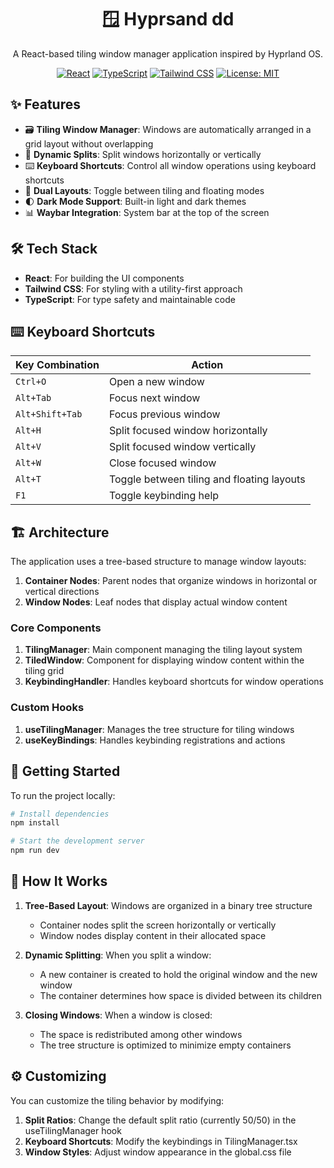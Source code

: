 <div align="center">

# 🪟 Hyprsand dd

A React-based tiling window manager application inspired by Hyprland OS.

[![React](https://img.shields.io/badge/React-20232A?style=for-the-badge&logo=react&logoColor=61DAFB)](https://reactjs.org/)
[![TypeScript](https://img.shields.io/badge/TypeScript-007ACC?style=for-the-badge&logo=typescript&logoColor=white)](https://www.typescriptlang.org/)
[![Tailwind CSS](https://img.shields.io/badge/Tailwind_CSS-38B2AC?style=for-the-badge&logo=tailwind-css&logoColor=white)](https://tailwindcss.com/)
[![License: MIT](https://img.shields.io/badge/License-MIT-yellow.svg?style=for-the-badge)](https://opensource.org/licenses/MIT)

</div>

## ✨ Features

- 🗃️ **Tiling Window Manager**: Windows are automatically arranged in a grid layout without overlapping
- 📏 **Dynamic Splits**: Split windows horizontally or vertically
- ⌨️ **Keyboard Shortcuts**: Control all window operations using keyboard shortcuts
- 🔄 **Dual Layouts**: Toggle between tiling and floating modes
- 🌓 **Dark Mode Support**: Built-in light and dark themes
- 📊 **Waybar Integration**: System bar at the top of the screen

## 🛠️ Tech Stack

- **React**: For building the UI components
- **Tailwind CSS**: For styling with a utility-first approach
- **TypeScript**: For type safety and maintainable code

## ⌨️ Keyboard Shortcuts

| Key Combination | Action |
|----------------|--------|
| `Ctrl+O` | Open a new window |
| `Alt+Tab` | Focus next window |
| `Alt+Shift+Tab` | Focus previous window |
| `Alt+H` | Split focused window horizontally |
| `Alt+V` | Split focused window vertically |
| `Alt+W` | Close focused window |
| `Alt+T` | Toggle between tiling and floating layouts |
| `F1` | Toggle keybinding help |

## 🏗️ Architecture

The application uses a tree-based structure to manage window layouts:

1. **Container Nodes**: Parent nodes that organize windows in horizontal or vertical directions
2. **Window Nodes**: Leaf nodes that display actual window content

### Core Components

1. **TilingManager**: Main component managing the tiling layout system
2. **TiledWindow**: Component for displaying window content within the tiling grid
3. **KeybindingHandler**: Handles keyboard shortcuts for window operations

### Custom Hooks

1. **useTilingManager**: Manages the tree structure for tiling windows
2. **useKeyBindings**: Handles keybinding registrations and actions

## 🚀 Getting Started

To run the project locally:

```bash
# Install dependencies
npm install

# Start the development server
npm run dev
```

## 🔧 How It Works

1. **Tree-Based Layout**: Windows are organized in a binary tree structure
   - Container nodes split the screen horizontally or vertically
   - Window nodes display content in their allocated space

2. **Dynamic Splitting**: When you split a window:
   - A new container is created to hold the original window and the new window
   - The container determines how space is divided between its children

3. **Closing Windows**: When a window is closed:
   - The space is redistributed among other windows
   - The tree structure is optimized to minimize empty containers

## ⚙️ Customizing

You can customize the tiling behavior by modifying:

1. **Split Ratios**: Change the default split ratio (currently 50/50) in the useTilingManager hook
2. **Keyboard Shortcuts**: Modify the keybindings in TilingManager.tsx
3. **Window Styles**: Adjust window appearance in the global.css file
